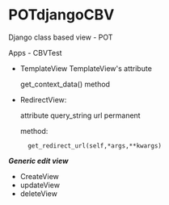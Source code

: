 POTdjangoCBV
============

Django class based view - POT




Apps - CBVTest

* TemplateView 
    TemplateView's attribute 

    get_context_data() method

* RedirectView:

    attribute
        query_string
        url
        permanent

    method:

        get_redirect_url(self,*args,**kwargs)
*<b>Generic edit view</b>*
* CreateView
* updateView
* deleteView
